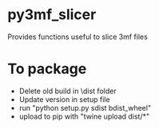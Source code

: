 # py3mf_slicer

Provides functions useful to slice 3mf files


# To package
- Delete old build in \dist folder
- Update version in setup file
- run "python setup.py sdist bdist_wheel"
- upload to pip with "twine upload dist/*"